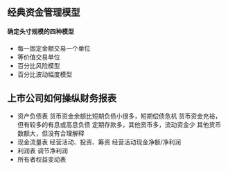## 经典资金管理模型

#### 确定头寸规模的四种模型

* 每一固定金额交易一个单位
* 等价值交易单位
* 百分比风险模型
* 百分比波动幅度模型

## 上市公司如何操纵财务报表

* 资产负债表
货币资金余额比短期负债小很多，短期偿债危机
货币资金充裕，但有较多的有息或高息负债
定期存款多，其他货币多，流动资金少
其他货币数额大，但没有合理解释
* 现金流量表
经营活动、投资、筹资
经营活动现金净额/净利润
* 利润表
调节净利润
* 所有者权益变动表

